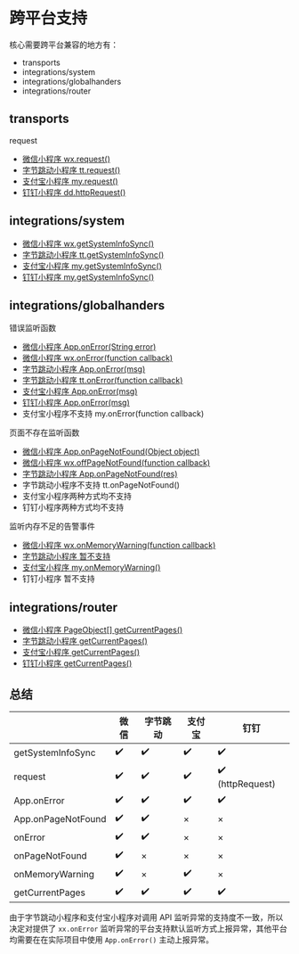 # 跨平台支持

核心需要跨平台兼容的地方有：

- transports
- integrations/system
- integrations/globalhanders
- integrations/router

## transports

request

- [微信小程序 wx.request()](https://developers.weixin.qq.com/miniprogram/dev/api/network/request/wx.request.html)
- [字节跳动小程序 tt.request()](https://developer.toutiao.com/docs/api/request.html#request)
- [支付宝小程序 my.request()](https://docs.alipay.com/mini/api/owycmh)
- [钉钉小程序 dd.httpRequest()](https://ding-doc.dingtalk.com/doc#/dev/httprequest)

## integrations/system

- [微信小程序 wx.getSystemInfoSync()](https://developers.weixin.qq.com/miniprogram/dev/api/base/system/system-info/wx.getSystemInfo.html)
- [字节跳动小程序 tt.getSystemInfoSync()](https://developer.toutiao.com/docs/game/system/system-info/tt.getSystemInfoSync.html)
- [支付宝小程序 my.getSystemInfoSync()](https://docs.alipay.com/mini/api/system-info)
- [钉钉小程序 my.getSystemInfoSync()](https://ding-doc.dingtalk.com/doc#/dev/system-info)

## integrations/globalhanders

错误监听函数

- [微信小程序 App.onError(String error)](https://developers.weixin.qq.com/miniprogram/dev/reference/api/App.html)
- [微信小程序 wx.onError(function callback)](https://developers.weixin.qq.com/miniprogram/dev/api/base/app/app-event/wx.onError.html)
- [字节跳动小程序 App.onError(msg)](https://developer.toutiao.com/docs/framework/startupApp.html)
- [字节跳动小程序 tt.onError(function callback)](https://developer.toutiao.com/docs/game/system/system-event/tt.onError.html)
- [支付宝小程序 App.onError(msg)](https://docs.alipay.com/mini/framework/app)
- [钉钉小程序 App.onError(msg)](https://ding-doc.dingtalk.com/doc#/dev/framework-app)
- 支付宝小程序不支持 my.onError(function callback)

页面不存在监听函数

- [微信小程序 App.onPageNotFound(Object object)](https://developers.weixin.qq.com/miniprogram/dev/reference/api/App.html)
- [微信小程序 wx.offPageNotFound(function callback)](https://developers.weixin.qq.com/miniprogram/dev/api/base/app/app-event/wx.offPageNotFound.html)
- [字节跳动小程序 App.onPageNotFound(res)](https://developer.toutiao.com/docs/framework/startupApp.html)
- 字节跳动小程序不支持 tt.onPageNotFound()
- 支付宝小程序两种方式均不支持
- 钉钉小程序两种方式均不支持

监听内存不足的告警事件

- [微信小程序 wx.onMemoryWarning(function callback)](https://developers.weixin.qq.com/miniprogram/dev/api/device/performance/wx.onMemoryWarning.html)
- [字节跳动小程序 暂不支持](https://developer.toutiao.com/docs/game/performance/onMemoryWarning.html)
- [支付宝小程序 my.onMemoryWarning()](https://docs.alipay.com/mini/api/hszexr)
- 钉钉小程序 暂不支持

## integrations/router

- [微信小程序 PageObject[] getCurrentPages()](https://developers.weixin.qq.com/miniprogram/dev/reference/api/getCurrentPages.html)
- [字节跳动小程序 getCurrentPages()](https://developer.toutiao.com/dev/cn/mini-app/develop/framework/logic-layer/page-path)
- [支付宝小程序 getCurrentPages()](https://docs.alipay.com/mini/framework/getcurrentpages)
- [钉钉小程序 getCurrentPages()](https://ding-doc.dingtalk.com/doc#/dev/framework-page)

## 总结

|                    | 微信 | 字节跳动 | 支付宝 | 钉钉             |
| ------------------ | ---- | -------- | ------ | ---------------- |
| getSystemInfoSync  | ✔️   | ✔️       | ✔️     | ✔️               |
| request            | ✔️   | ✔️       | ✔️     | ✔️ (httpRequest) |
| App.onError        | ✔️   | ✔️       | ✔️     | ✔️               |
| App.onPageNotFound | ✔️   | ✔️       | ×      | ×                |
| onError            | ✔️   | ✔️       | ×      | ×                |
| onPageNotFound     | ✔️   | ×        | ×      | ×                |
| onMemoryWarning    | ✔️   | ×        | ✔️     | ×                |
| getCurrentPages    | ✔️   | ✔️       | ✔️     | ✔️               |

由于字节跳动小程序和支付宝小程序对调用 API 监听异常的支持度不一致，所以决定对提供了 `xx.onError` 监听异常的平台支持默认监听方式上报异常，其他平台均需要在在实际项目中使用 `App.onError()` 主动上报异常。
